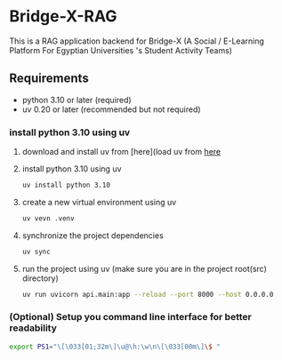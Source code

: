 # Bridge-X-RAG

This is a RAG application backend for Bridge-X (A Social / E-Learning Platform For Egyptian Universities 's Student Activity Teams)

## Requirements

- python 3.10 or later (required)
- uv 0.20 or later (recommended but not required)

### install python 3.10 using uv

1) download and install uv from [here](load uv from [here](https://docs.astral.sh/uv/getting-started/installation/)
2) install python 3.10 using uv

    ```bash
    uv install python 3.10
    ```

3) create a new virtual environment using uv

    ```bash
    uv vevn .venv
    ```

4) synchronize the project dependencies

    ```bash
    uv sync
    ```

5) run the project using uv (make sure you are in the project root(src) directory)

    ```bash
    uv run uvicorn api.main:app --reload --port 8000 --host 0.0.0.0
    ```

### (Optional) Setup you command line interface for better readability

```bash
export PS1="\[\033[01;32m\]\u@\h:\w\n\[\033[00m\]\$ "
```
